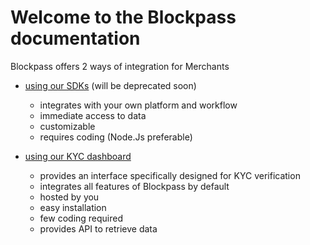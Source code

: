 # Welcome to the Blockpass documentation


Blockpass offers 2 ways of integration for Merchants

  * [using our SDKs](/docs/sdk.md) (will be deprecated soon)
    + integrates with your own platform and workflow
    + immediate access to data
    + customizable
    + requires coding (Node.Js preferable)
  
  * [using our KYC dashboard](/docs/kyc-dashboard.md)
    + provides an interface specifically designed for KYC verification
    + integrates all features of Blockpass by default
    + hosted by you
    + easy installation
    + few coding required
    + provides API to retrieve data



